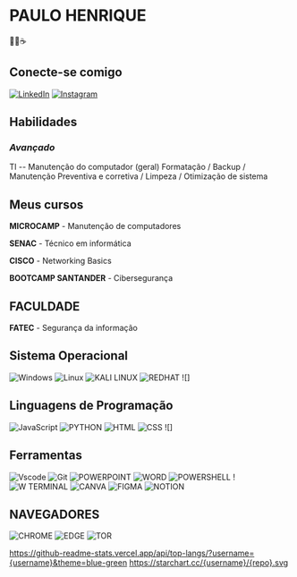 # **PAULO HENRIQUE**
👨‍💻☕

## Conecte-se comigo
[![LinkedIn](https://img.shields.io/badge/LinkedIn-0077B5?style=for-the-badge&logo=linkedin&logoColor=)](https://www.linkedin.com/in/paulo-henrique-b209bb256/) [![Instagram](https://img.shields.io/badge/-Instagram-%23E4405F?style=for-the-badge&logo=instagram&logoColor=fff)](https://www.instagram.com/libannff/)

## **Habilidades**
### *Avançado*
TI -- Manutenção do computador (geral) Formatação / Backup / Manutenção Preventiva e corretiva / Limpeza / Otimização de sistema

## **Meus cursos**
**MICROCAMP** - Manutenção de computadores

**SENAC** - Técnico em informática

**CISCO** - Networking Basics

**BOOTCAMP SANTANDER** - Cibersegurança

## **FACULDADE**
**FATEC** - Segurança da informação 

## **Sistema Operacional**

![Windows](https://img.shields.io/badge/Windows-000?style=for-the-badge&logo=windows&logoColor=2CA5E0) ![Linux](https://img.shields.io/badge/Linux-000?style=for-the-badge&logo=linux&logoColor=FCC624) ![KALI LINUX](https://img.shields.io/badge/Kali_Linux-557C94?style=for-the-badge&logo=kali-linux&logoColor=white) ![REDHAT](https://img.shields.io/badge/Red%20Hat-EE0000?style=for-the-badge&logo=redhat&logoColor=white) ![]

## **Linguagens de Programação**
![JavaScript](https://img.shields.io/badge/JavaScript-F7DF1E?style=for-the-badge&logo=javascript&logoColor=black) ![PYTHON](https://img.shields.io/badge/Python-14354C?style=for-the-badge&logo=python&logoColor=white) ![HTML](https://img.shields.io/badge/HTML-239120?style=for-the-badge&logo=html5&logoColor=white) ![CSS](https://img.shields.io/badge/CSS-239120?&style=for-the-badge&logo=css3&logoColor=white) ![]

## **Ferramentas**
![Vscode](https://img.shields.io/badge/Visual_Studio_Code-0078D4?style=for-the-badge&logo=visual%20studio%20code&logoColor=white) ![Git](https://img.shields.io/badge/GIT-E44C30?style=for-the-badge&logo=git&logoColor=white) ![POWERPOINT](https://img.shields.io/badge/Microsoft_PowerPoint-B7472A?style=for-the-badge&logo=microsoft-powerpoint&logoColor=white) ![WORD](https://img.shields.io/badge/Microsoft_Word-2B579A?style=for-the-badge&logo=microsoft-word&logoColor=white) ![POWERSHELL](https://img.shields.io/badge/Powershell-2CA5E0?style=for-the-badge&logo=powershell&logoColor=white) !![W TERMINAL](https://img.shields.io/badge/windows%20terminal-4D4D4D?style=for-the-badge&logo=windows%20terminal&logoColor=white) ![CANVA](https://img.shields.io/badge/Canva-%2300C4CC.svg?&style=for-the-badge&logo=Canva&logoColor=white) ![FIGMA](https://img.shields.io/badge/Figma-F24E1E?style=for-the-badge&logo=figma&logoColor=white) ![NOTION](https://img.shields.io/badge/Notion-000000?style=for-the-badge&logo=notion&logoColor=white)

## **NAVEGADORES**
![CHROME](https://img.shields.io/badge/Google_chrome-4285F4?style=for-the-badge&logo=Google-chrome&logoColor=white) ![EDGE](https://img.shields.io/badge/Microsoft_Edge-0078D7?style=for-the-badge&logo=Microsoft-edge&logoColor=white) ![TOR](https://img.shields.io/badge/Tor_Browser-7D4698?style=for-the-badge&logo=Tor-Browser&logoColor=white)

https://github-readme-stats.vercel.app/api/top-langs/?username={username}&theme=blue-green
https://starchart.cc/{username}/{repo}.svg
